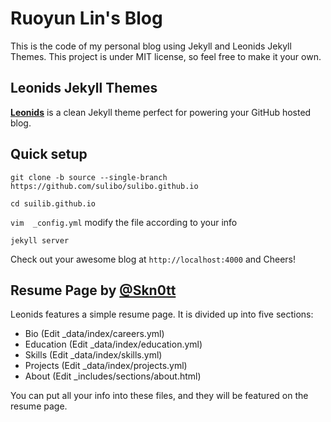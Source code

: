 # Ruoyun Lin's Blog  

This is the code of my personal blog using Jekyll and Leonids Jekyll Themes. This project is under MIT license, so feel free to make it your own.

## Leonids Jekyll Themes

**[Leonids](http://renyuanz.github.io/leonids)** is a clean Jekyll theme perfect for powering your GitHub hosted blog.

## Quick setup

`git clone -b source --single-branch https://github.com/sulibo/sulibo.github.io`

`cd suilib.github.io`

`vim  _config.yml` modify the file  according to your info 

`jekyll server`

Check out your awesome blog at `http://localhost:4000` and Cheers!

## Resume Page by [@Skn0tt](https://github.com/Skn0tt)
Leonids features a simple resume page. It is divided up into five sections: 

* Bio (Edit \_data/index/careers.yml)
* Education (Edit \_data/index/education.yml)
* Skills (Edit \_data/index/skills.yml)
* Projects (Edit \_data/index/projects.yml)
* About (Edit \_includes/sections/about.html)

You can put all your info into these files, and they will be featured on the resume page.

